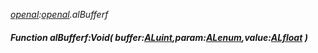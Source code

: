 _[openal](../../modules/openal/openal-module.md):[openal](../../modules/openal/openal-module.md).alBufferf_
##### Function alBufferf:Void( buffer:[ALuint](../../modules/openal/openal-aluint.md),param:[ALenum](../../modules/openal/openal-alenum.md),value:[ALfloat](../../modules/openal/openal-alfloat.md) )
